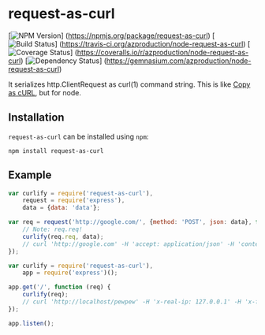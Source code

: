 # request-as-curl
[![NPM Version](https://badge.fury.io/js/request-as-curl.png)]
(https://npmjs.org/package/request-as-curl)
[![Build Status](https://travis-ci.org/azproduction/node-request-as-curl.png?branch=master)]
(https://travis-ci.org/azproduction/node-request-as-curl)
[![Coverage Status](https://coveralls.io/repos/azproduction/node-request-as-curl/badge.png?branch=master)]
(https://coveralls.io/r/azproduction/node-request-as-curl)
[![Dependency Status](https://gemnasium.com/azproduction/node-request-as-curl.png)]
(https://gemnasium.com/azproduction/node-request-as-curl)

It serializes http.ClientRequest as curl(1) command string. This is like [Copy as cURL](https://twitter.com/ChromiumDev/status/317183238026186752), but for node.

## Installation

`request-as-curl` can be installed using `npm`:

```
npm install request-as-curl
```

## Example

```js
var curlify = require('request-as-curl'),
    request = require('express'),
    data = {data: 'data'};

var req = request('http://google.com/', {method: 'POST', json: data}, function (error, response, expected) {
    // Note: req.req!
    curlify(req.req, data);
    // curl 'http://google.com' -H 'accept: application/json' -H 'content-type: application/json' -H 'connection: keep-alive' --data '{"data":"data"}' --compressed
});
```

```js
var curlify = require('request-as-curl'),
    app = require('express')();

app.get('/', function (req) {
    curlify(req);
    // curl 'http://localhost/pewpew' -H 'x-real-ip: 127.0.0.1' -H 'x-forwarded-for: 127.0.0.1' -H 'x-nginx-proxy: true' -H 'connection: close' -H 'user-agent: Mozilla/5.0 (Macintosh; Intel Mac OS X 10.8; rv:25.0) Gecko/20100101 Firefox/25.0' -H 'accept: text/html,application/xhtml+xml,application/xml;q=0.9,*/*;q=0.8' -H 'accept-language: ru-RU,ru;q=0.8,en-US;q=0.5,en;q=0.3' -H 'accept-encoding: gzip, deflate' -H 'cache-control: max-age=0' --compressed
});

app.listen();
```
